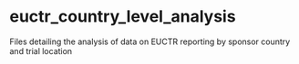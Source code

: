 # euctr_country_level_analysis
Files detailing the analysis of data on EUCTR reporting by sponsor country and trial location
